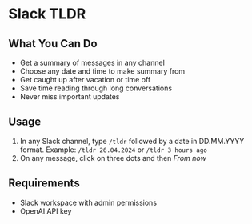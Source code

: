 # Slack TLDR

## What You Can Do

- Get a summary of messages in any channel
- Choose any date and time to make summary from
- Get caught up after vacation or time off
- Save time reading through long conversations
- Never miss important updates

## Usage

1. In any Slack channel, type `/tldr` followed by a date in DD.MM.YYYY format. Example: `/tldr 26.04.2024` or `/tldr 3 hours ago`
2. On any message, click on three dots and then *From now*

## Requirements

- Slack workspace with admin permissions
- OpenAI API key